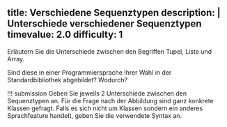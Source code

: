 title: Verschiedene Sequenztypen
description: |
  Unterschiede verschiedener Sequenztypen
timevalue: 2.0
difficulty: 1
---
Erläutern Sie die Unterschiede zwischen den Begriffen Tupel, Liste und Array.

Sind diese in einer Programmiersprache Ihrer Wahl in der Standardbibliothek abgebildet? Wodurch?

!!! submission
    Geben Sie jeweils 2 Unterschiede zwischen den Sequenztypen an.
    Für die Frage nach der Abbildung sind ganz konkrete Klassen gefragt.
    Falls es sich nicht um Klassen sondern ein anderes Sprachfeature handelt, geben Sie die
    verwendete Syntax an.
